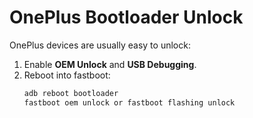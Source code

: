 # OnePlus Bootloader Unlock

OnePlus devices are usually easy to unlock:

1. Enable **OEM Unlock** and **USB Debugging**.
2. Reboot into fastboot:
   ```bash
   adb reboot bootloader
   fastboot oem unlock or fastboot flashing unlock